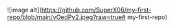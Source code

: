 ![image alt](https://github.com/SuperX06/my-first-repo/blob/main/vOedPy2.jpeg?raw=true# my-first-repo)
